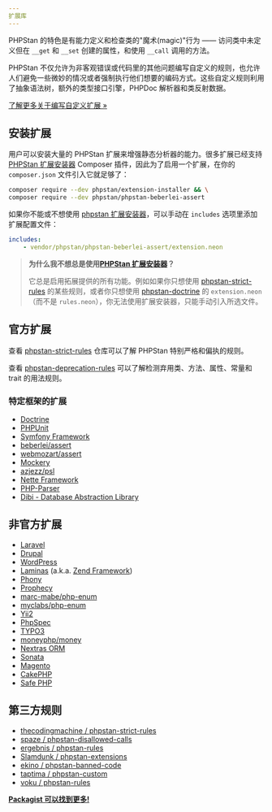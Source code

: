 ```yaml
---
扩展库
---
```


PHPStan 的特色是有能力定义和检查类的"魔术(magic)"行为 —— 访问类中未定义但在 `__get` 和 `__set` 创建的属性，和使用 `__call` 调用的方法。

PHPStan 不仅允许为非客观错误或代码里的其他问题编写自定义的规则，也允许人们避免一些微妙的情况或者强制执行他们想要的编码方式。这些自定义规则利用了抽象语法树，额外的类型接口引擎，PHPDoc 解析器和类反射数据。

[了解更多关于编写自定义扩展 »](https://phpstan.org/developing-extensions/extension-types)

安装扩展
-------------------------

用户可以安装大量的 PHPStan 扩展来增强静态分析器的能力。很多扩展已经支持 [PHPStan 扩展安装器](https://github.com/phpstan/extension-installer) Composer 插件，因此为了启用一个扩展，在你的 `composer.json` 文件引入它就足够了：

```bash
composer require --dev phpstan/extension-installer && \
composer require --dev phpstan/phpstan-beberlei-assert
```

如果你不能或不想使用 [phpstan 扩展安装器](https://github.com/phpstan/extension-installer)，可以手动在 `includes` 选项里添加扩展配置文件：

```yaml
includes:
	- vendor/phpstan/phpstan-beberlei-assert/extension.neon
```

> **为什么我不想总是使用[PHPStan 扩展安装器](https://github.com/phpstan/extension-installer)？**
>
> 它总是启用拓展提供的所有功能。例如如果你只想使用 [phpstan-strict-rules](https://github.com/phpstan/phpstan-strict-rules) 的某些规则，或者你只想使用 [phpstan-doctrine](https://github.com/phpstan/phpstan-doctrine) 的 `extension.neon` （而不是 `rules.neon`），你无法使用扩展安装器，只能手动引入所选文件。


官方扩展
---------------

查看 [phpstan-strict-rules](https://github.com/phpstan/phpstan-strict-rules) 仓库可以了解 PHPStan 特别严格和偏执的规则。

查看 [phpstan-deprecation-rules](https://github.com/phpstan/phpstan-deprecation-rules) 可以了解检测弃用类、方法、属性、常量和 trait 的用法规则。

### 特定框架的扩展

* [Doctrine](https://github.com/phpstan/phpstan-doctrine)
* [PHPUnit](https://github.com/phpstan/phpstan-phpunit)
* [Symfony Framework](https://github.com/phpstan/phpstan-symfony)
* [beberlei/assert](https://github.com/phpstan/phpstan-beberlei-assert)
* [webmozart/assert](https://github.com/phpstan/phpstan-webmozart-assert)
* [Mockery](https://github.com/phpstan/phpstan-mockery)
* [azjezz/psl](https://github.com/php-standard-library/phpstan-extension)
* [Nette Framework](https://github.com/phpstan/phpstan-nette)
* [PHP-Parser](https://github.com/phpstan/phpstan-php-parser)
* [Dibi - Database Abstraction Library](https://github.com/phpstan/phpstan-dibi)

非官方扩展
-----------------

* [Laravel](https://github.com/nunomaduro/larastan)
* [Drupal](https://github.com/mglaman/phpstan-drupal)
* [WordPress](https://github.com/szepeviktor/phpstan-wordpress)
* [Laminas](https://github.com/Slamdunk/phpstan-laminas-framework) (a.k.a. [Zend Framework](https://github.com/Slamdunk/phpstan-zend-framework))
* [Phony](https://github.com/eloquent/phpstan-phony)
* [Prophecy](https://github.com/Jan0707/phpstan-prophecy)
* [marc-mabe/php-enum](https://github.com/marc-mabe/php-enum-phpstan)
* [myclabs/php-enum](https://github.com/timeweb/phpstan-enum)
* [Yii2](https://github.com/proget-hq/phpstan-yii2)
* [PhpSpec](https://github.com/proget-hq/phpstan-phpspec)
* [TYPO3](https://github.com/sascha-egerer/phpstan-typo3)
* [moneyphp/money](https://github.com/JohnstonCode/phpstan-moneyphp)
* [Nextras ORM](https://github.com/nextras/orm-phpstan)
* [Sonata](https://github.com/ekino/phpstan-sonata)
* [Magento](https://github.com/bitExpert/phpstan-magento)
* [CakePHP](https://github.com/CakeDC/cakephp-phpstan)
* [Safe PHP](https://github.com/thecodingmachine/phpstan-safe-rule)

第三方规则
-----------------

* [thecodingmachine / phpstan-strict-rules](https://github.com/thecodingmachine/phpstan-strict-rules)
* [spaze / phpstan-disallowed-calls](https://github.com/spaze/phpstan-disallowed-calls)
* [ergebnis / phpstan-rules](https://github.com/ergebnis/phpstan-rules)
* [Slamdunk / phpstan-extensions](https://github.com/Slamdunk/phpstan-extensions)
* [ekino / phpstan-banned-code](https://github.com/ekino/phpstan-banned-code)
* [taptima / phpstan-custom](https://github.com/taptima/phpstan-custom)
* [voku / phpstan-rules](https://github.com/voku/phpstan-rules)

[**Packagist 可以找到更多!**](https://packagist.org/?type=phpstan-extension)

